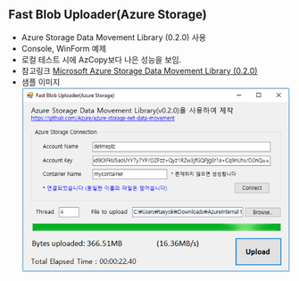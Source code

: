 ## Fast Blob Uploader(Azure Storage) 
- Azure Storage Data Movement Library (0.2.0) 사용
- Console, WinForm 예제
- 로컬 테스트 시에 AzCopy보다 나은 성능을 보임.
- 참고링크 [Microsoft Azure Storage Data Movement Library (0.2.0)](https://github.com/Azure/azure-storage-net-data-movement)
- 샘플 이미지    
    ![fastBlobUploader.png](images/fastBlobUploader.png)
